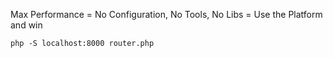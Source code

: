 Max Performance = No Configuration, No Tools, No Libs = Use the Platform and win

````php -S localhost:8000 router.php````

